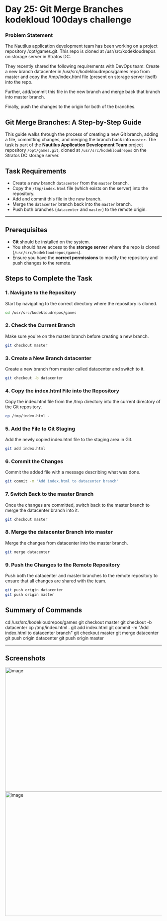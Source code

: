 # Day 25: Git Merge Branches kodekloud 100days challenge

### Problem Statement

The Nautilus application development team has been working on a project repository /opt/games.git. This repo is cloned at /usr/src/kodekloudrepos on storage server in Stratos DC. 

They recently shared the following requirements with DevOps team: Create a new branch datacenter in /usr/src/kodekloudrepos/games repo from master and copy the /tmp/index.html file (present on storage server itself) into the repo. 

Further, add/commit this file in the new branch and merge back that branch into master branch. 

Finally, push the changes to the origin for both of the branches.


## Git Merge Branches: A Step-by-Step Guide

This guide walks through the process of creating a new Git branch, adding a file, committing changes, and merging the branch back into `master`. The task is part of the **Nautilus Application Development Team** project repository `/opt/games.git`, cloned at `/usr/src/kodekloudrepos` on the Stratos DC storage server.

## Task Requirements
- Create a new branch `datacenter` from the `master` branch.
- Copy the `/tmp/index.html` file (which exists on the server) into the repository.
- Add and commit this file in the new branch.
- Merge the `datacenter` branch back into the `master` branch.
- Push both branches (`datacenter` and `master`) to the remote origin.

---

## Prerequisites

- **Git** should be installed on the system.
- You should have access to the **storage server** where the repo is cloned (`/usr/src/kodekloudrepos/games`).
- Ensure you have the **correct permissions** to modify the repository and push changes to the remote.

## Steps to Complete the Task

### 1. Navigate to the Repository

Start by navigating to the correct directory where the repository is cloned.

```bash
cd /usr/src/kodekloudrepos/games
```
### 2. Check the Current Branch

Make sure you're on the master branch before creating a new branch.

```bash
git checkout master
```

### 3. Create a New Branch datacenter

Create a new branch from master called datacenter and switch to it.
```bash
git checkout -b datacenter

```
### 4. Copy the index.html File into the Repository

Copy the index.html file from the /tmp directory into the current directory of the Git repository.

```bash
cp /tmp/index.html .
```
### 5. Add the File to Git Staging

Add the newly copied index.html file to the staging area in Git.
```bash
git add index.html
```
### 6. Commit the Changes

Commit the added file with a message describing what was done.

```bash
git commit -m "Add index.html to datacenter branch"
```
### 7. Switch Back to the master Branch

Once the changes are committed, switch back to the master branch to merge the datacenter branch into it.
```bash
git checkout master
```
### 8. Merge the datacenter Branch into master

Merge the changes from datacenter into the master branch.
```bash
git merge datacenter
```

### 9. Push the Changes to the Remote Repository

Push both the datacenter and master branches to the remote repository to ensure that all changes are shared with the team.
```bash
git push origin datacenter
git push origin master
```
## Summary of Commands
cd /usr/src/kodekloudrepos/games
git checkout master
git checkout -b datacenter
cp /tmp/index.html .
git add index.html
git commit -m "Add index.html to datacenter branch"
git checkout master
git merge datacenter
git push origin datacenter
git push origin master

----
## Screenshots
<img width="600" height="400" alt="image" src="https://github.com/user-attachments/assets/a5c8e6af-3b17-45a2-a448-6100c289f331" />
<img width="600" height="400" alt="image" src="https://github.com/user-attachments/assets/18f535f6-da62-4a24-8b03-90b6e30e0835" />

